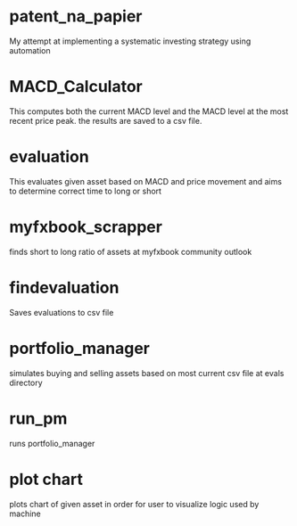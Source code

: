 # patent_na_papier
My attempt at implementing a systematic investing strategy using automation
# MACD_Calculator
This computes both the current MACD level and the MACD level at the most recent price peak. the results are saved to a csv file.
# evaluation
This evaluates given asset based on MACD and price movement and aims to determine correct time to long or short
# myfxbook_scrapper
finds short to long ratio of assets at myfxbook community outlook
# findevaluation
Saves evaluations to csv file
# portfolio_manager
simulates buying and selling assets based on most current csv file at evals directory
# run_pm
runs portfolio_manager
# plot chart
plots chart of given asset in order for user to visualize logic used by machine

